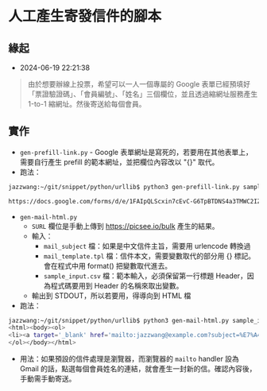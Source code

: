 # 人工產生寄發信件的腳本

## 緣起

- 2024-06-19 22:21:38

> 由於想要辦線上投票，希望可以一人一個專屬的 Google 表單已經預填好「票證驗證碼」、「會員編號」、「姓名」三個欄位，並且透過縮網址服務產生 1-to-1 縮網址。然後寄送給每個會員。

## 實作

- `gen-prefill-link.py` - Google 表單網址是寫死的，若要用在其他表單上，需要自行產生 prefill 的範本網址，並把欄位內容改以 "{}" 取代。
- 跑法：
```bash
jazzwang:~/git/snippet/python/urllib$ python3 gen-prefill-link.py sample_input.csv 

https://docs.google.com/forms/d/e/1FAIpQLScxin7cEvC-G6TpBTDNS4a3TMWC2IZXJiH_Qel15jdKMQgV-w/viewform?usp=pp_url&entry.246220059=a113c33d-9791-4eea-9678-ce83a9045105&entry.510881599=P0001&entry.136181766=%E7%8E%8B%E8%80%80%E8%81%B0
```
- `gen-mail-html.py` 
    - `SURL` 欄位是手動上傳到 https://picsee.io/bulk 產生的結果。
    - 輸入：
        - `mail_subject` 檔：如果是中文信件主旨，需要用 urlencode 轉換過
        - `mail_template.tpl` 檔：信件本文，需要變數取代的部分用 {} 標記。會在程式中用 format() 把變數取代進去。
        - `sample_input.csv` 檔：範本輸入，必須保留第一行標題 Header，因為程式碼要用到 Header 的名稱來取出變數。
    - 輸出到 STDOUT，所以若要用，得導向到 HTML 檔
- 跑法：
```bash
jazzwang:~/git/snippet/python/urllib$ python3 gen-mail-html.py sample_input.csv | tee output.html
<html><body><ol>
<li><a target='_blank' href='mailto:jazzwang@example.com?subject=%E7%A4%BE%E5%9C%98%E6%B3%95%E4%BA%BA%E8%87%BA%E7%81%A3%E8%B3%87%E6%96%99%E5%B7%A5%E7%A8%8B%E5%8D%94%E6%9C%83%E7%AC%AC%E4%BA%8C%E5%B1%86%E7%90%86%E7%9B%A3%E4%BA%8B%E9%81%B8%E8%88%89%20--%202024-06-27%20%28%E5%9B%9B%29%2013%3A00%20%E6%88%AA%E6%AD%A2%0A&body=%E7%8E%8B%E8%80%80%E8%81%B0%EF%BC%8C%E6%82%A8%E5%A5%BD%EF%BC%9A%0A%0A%E7%85%A9%E4%BD%BF%E7%94%A8%E6%82%A8%E5%B0%88%E5%B1%AC%E7%9A%84%E9%80%A3%E7%B5%90%E9%80%B2%E8%A1%8C%E6%8A%95%E7%A5%A8%EF%BC%9A%0Ahttps%3A//pse.is/64653m%0A%E6%AD%A4%E9%80%A3%E7%B5%90%E5%B7%B2%E6%9B%BF%E6%82%A8%E5%A1%AB%E5%85%A5%E6%9C%83%E5%93%A1%E7%B7%A8%E8%99%9F%E8%88%87%E5%A7%93%E5%90%8D%EF%BC%8C%0A%E8%8B%A5%E5%A7%93%E5%90%8D%E4%B8%8D%E6%AD%A3%E7%A2%BA%EF%BC%8C%E8%AB%8B%E5%9B%9E%E8%A6%86%E7%B5%A6%E6%88%91%E5%B9%AB%E6%82%A8%E9%87%8D%E6%96%B0%E7%A2%BA%E8%AA%8D%E3%80%82%0A%0A%E6%84%9F%E8%AC%9D%E5%90%84%E4%BD%8D%E6%9C%83%E5%93%A1%E9%81%8E%E5%8E%BB%E7%9A%84%E6%94%AF%E6%8C%81%EF%BC%8C%E5%8D%94%E6%9C%83%E5%9B%A0%E6%96%B0%E5%86%A0%E8%82%BA%E7%82%8E%E7%96%AB%E6%83%85%E5%81%9C%E6%93%BA%E4%B8%89%E5%B9%B4%EF%BC%8C%0A%E6%9C%AA%E8%83%BD%E5%A6%82%E6%9C%9F%E9%80%B2%E8%A1%8C%E7%AC%AC%E4%BA%8C%E5%B1%86%E7%90%86%E7%9B%A3%E4%BA%8B%E6%94%B9%E9%81%B8%E3%80%82%0A%E7%82%BA%E7%A2%BA%E4%BF%9D%E5%90%84%E9%A0%85%E6%AC%8A%E7%9B%8A%EF%BC%8C%E6%82%A8%E7%9A%84%E6%9C%83%E7%B1%8D%E5%B9%AB%E5%90%84%E4%BD%8D%E5%BB%B6%E9%95%B7%E8%87%B3%202024-12-31%E3%80%82%0A%0A%E5%85%B6%E6%AC%A1%EF%BC%8C%E5%8D%94%E6%9C%83%E7%A8%85%E7%B1%8D%E9%9C%80%E8%AE%8A%E6%9B%B4%E7%99%BB%E8%A8%98%E6%9C%83%E5%9D%80%EF%BC%8C%E5%9B%A0%E6%AD%A4%E6%88%91%E5%80%91%E9%9C%80%E8%A6%81%E5%84%98%E9%80%9F%E5%AE%8C%E6%88%90%E7%90%86%E7%9B%A3%E4%BA%8B%E6%94%B9%E9%81%B8%EF%BC%8C%0A%E4%B8%A6%E6%96%BC%E9%80%81%E4%BA%A4%E5%85%A7%E6%94%BF%E9%83%A8%E7%99%BB%E8%A8%98%E7%AC%AC%E4%BA%8C%E5%B1%86%E7%90%86%E7%9B%A3%E4%BA%8B%E5%BE%8C%EF%BC%8C%0A%E6%96%BC%E4%B8%83%E6%9C%88%E5%BA%95%E5%89%8D%E5%90%91%E5%9C%8B%E7%A8%85%E5%B1%80%E5%AE%8C%E6%88%90%E5%8D%94%E6%9C%83%E6%9C%83%E5%9D%80%E8%AE%8A%E6%9B%B4%E3%80%82%0A%E7%A4%99%E6%96%BC%E6%99%82%E7%A8%8B%EF%BC%8C%E6%8E%A1%E7%B7%9A%E4%B8%8A%E8%A8%98%E5%90%8D%E6%8A%95%E7%A5%A8%E6%96%B9%E5%BC%8F%E9%80%B2%E8%A1%8C%EF%BC%8C%E7%9B%B8%E4%BF%A1%E4%B9%9F%E6%AF%94%E8%BC%83%E4%B8%8D%E6%9C%83%E6%9C%89%E7%A5%A8%E6%95%B8%E7%88%AD%E8%AD%B0%E3%80%82%0A%0A%E6%8A%95%E7%A5%A8%E6%99%82%E9%96%93%EF%BC%9A2024-06-19%20%28%E4%B8%89%29%20~%202024-06-27%20%28%E5%9B%9B%29%2013%3A00%20GMT%2B8%0A%0A%E8%8B%A5%E6%9C%89%E4%BB%BB%E4%BD%95%E7%96%91%E7%BE%A9%E6%88%96%E7%96%91%E5%95%8F%EF%BC%8C%E6%AD%A1%E8%BF%8E%E5%9B%9E%E8%A6%86%E7%B5%A6%E6%88%91%EF%BC%8C%E8%AC%9D%E8%AC%9D%EF%BD%9E%0A%0A%E7%8E%8B%E8%80%80%E8%81%B0%20%E6%95%AC%E4%B8%8A%0A%E5%8F%B0%E7%81%A3%E8%B3%87%E6%96%99%E5%B7%A5%E7%A8%8B%E5%8D%94%E6%9C%83%20%0A%E7%99%BC%E8%B5%B7%E4%BA%BA%E6%9A%A8%E7%AC%AC%E4%B8%80%E5%B1%86%E7%90%86%E4%BA%8B%E9%95%B7%0A'>王耀聰</a></li>
</ol></body></html>
```
- 用法：如果預設的信件處理是瀏覽器，而瀏覽器的 `mailto` handler 設為 Gmail 的話，點選每個會員姓名的連結，就會產生一封新的信。確認內容後，手動需手動寄送。